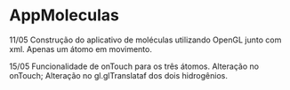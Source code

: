 # AppMoleculas

11/05
Construção do aplicativo de moléculas utilizando OpenGL junto com xml. Apenas um átomo em movimento.

15/05
Funcionalidade de onTouch para os três átomos.
Alteração no onTouch;
Alteração no gl.glTranslataf dos dois hidrogênios.

